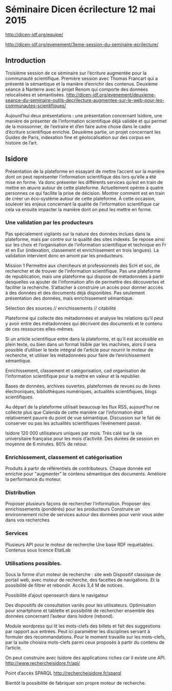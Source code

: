 # Séminaire Dicen écrilecture 12 mai 2015

http://dicen-idf.org/equipe/

http://dicen-idf.org/evenement/3eme-session-du-seminaire-ecrilecture/

## Introduction

Troisième session de ce séminaire sur l’écriture augmentée pour la communauté scientifique. Première session avec Thomas Francart qui a présenté la sémantique et la manière d’enrichir des contenus. Deuxième séance à Nanterre avec le projet Renom qui comporte des données relocalisées et sémantisées.
http://dicen-idf.org/evenement/deuxieme-seance-du-seminaire-outils-decrilecture-augmentee-sur-le-web-pour-les-communautes-scientifiques/

Aujourd’hui deux présentations : une présentation concernant Isidore, une manière de présenter de l’information scientifique déjà validée et qui permet de la moissonner, de l’extraire et d’en faire autre chose dans le cadre d’écriture scientifique enrichie. Deuxième partie, un projet concernant les Guides de Paris, indexation fine et géolocalisation sur des corpus en histoire de l’art.

## Isidore

Présentation de la plateforme en essayant de mettre l’accent sur la manière dont on peut représenter l’information scientifique dès lors qu’elle a été mise en forme. Va donc présenter les différents services qu’est en train de mettre en œuvre autour de cette plateforme. Actuellement opérée à quatre personnes ce qui facilite la prise de décision. Montrer comment est en train de créer un éco-système autour de cette plateforme. À cette occasion, soulever les enjeux concernant la qualité de l’information scientifique car cela va ensuite impacter la manière dont on peut les mettre en forme.

### Une validation par les producteurs

Pas spécialement vigilants sur la nature des données inclues dans la plateforme, mais par contre sur la qualité des sites indexés. Se repose ainsi sur les choix et l’organisation de l’information scientifique et technique en Fr et en Eur (indexation, classement et enrichissement en trois langues). La validation intervient donc en amont par les producteurs.

Mission 1
Permettre aux chercheurs et professionnels des ScH et soc, de rechercher et de trouver de l’information scientifique. Pas une plateforme de republication, mais une plateforme qui dispose de métadonnées à partir desquelles va ajouter de l’information afin de permettre des découvertes et faciliter la recherche.
S’attacher à construire un accès pour donner acccès à des données et des documents déjà disponibles. Pas seulement présentation des données, mais enrichissement sémantique.

Sélection des sources // enrichissements // citabilité

Plateforme qui collecte des métadonnées et analyse les relations qu’il peut y avoir entre des métadonnées qui décrivent des documents et le contenu de ces ressources elles-mêmes.

Si un article scientifique entre dans la plateforme, et qu’il est accessible en plein texte, ou bien dans un format lisible par les machines, alors il sera possible d’utiliser le texte intégral de l’article pour nourrir le moteur de recherche, et utiliser les métadonnées pour faire de l’enrichissement sémantique.

Enrichissement, classement et catégorisation, cad organisation de l’information scientifique pour la mettre en valeur et la republier.

Bases de données, archives ouvertes, plateformes de revues ou de livres électroniques, bibliothèques numériques, actualités scientifiques, blogs scientifiques.

Au départ de la plateforme utilisait beaucoup les flux RSS, aujourd’hui ne collecte plus que Calenda de cette manière car l’information était relativement pauvre du point de vue sémantique. Discussion sur le fait de conserver ou pas les actualités scientifiques l’événement passé.

Isidore 120 000 utilisateurs uniques par mois. Très calé sur la vie universitaire française pour les mois d’activité. Des durées de session en moyenne de 6 minutes. 80% de retour.

### Enrichissement, classement et catégorisation

Produits à partir de référentiels de contributeurs. Chaque donnée est enrichie pour "augmenter" le contenu sémantique des documents. Améliore la performance du moteur.

### Distribution

Proposer plusieurs façons de rechercher l’information.
Proposer des enrichissements (pondérés) pour les producteurs
Construire un environnement riche de services autour des données pour venir vous aider dans vos recherches

### Services

Plusieurs API pour le moteur de recherche
Une base RDF requétables.
Contenus sous licence EtatLab

### Utilisations possibles.

Sous la forme d’un moteur de recherche : site web
Dispositif classique de portail web, avec moteur de recherche, des facettes de navigations. Et la possibilité de filtrer et rebondir.
Accès 3,4 M de notices.

Possibilité d’ajout opensearch dans le navigateur

Des dispositifs de consultation variés pour les utilisateurs.
Optimisation pour smartphone et tablette et possibilité de rechercher ensemble des données concernant l’auteur dans Isidore (rebond).

Module wordpress qui lit les mots-clefs des billets et fait des suggestions par rapport aux entrées. Peut ici paramétrer les disciplines servant à formuler des recommandations.
Pour le moment travaille sur les mots-clefs, par la suite choisira mots-clefs parmi ceux proposés à partir du contenu de l’article.

On peut construire avec Isidore des applications riches car il existe une API.
http://www.rechercheisidore.fr/api/

Point d’accès SPARQL
http://rechercheisidore.fr/sparql

Bientôt la possibilité de fabriquer son propre moteur de recherche.
